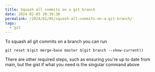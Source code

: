 ```yaml
---
title: Squash all commits on a git branch
date: 2024-02-05 20:39:30
permalink: /2024/02/05/squash-all-commits-on-a-git-branch/
tags:
  - git
---
```


To squash all git commits on a branch you can run

    git reset $(git merge-base master $(git branch --show-current))

There are other required steps, such as ensuring you're up to date from main, but the gist if what you need is the singular command above
